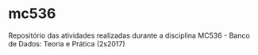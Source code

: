 # mc536
Repositório das atividades realizadas durante a disciplina MC536 - Banco de Dados: Teoria e Prática (2s2017)
